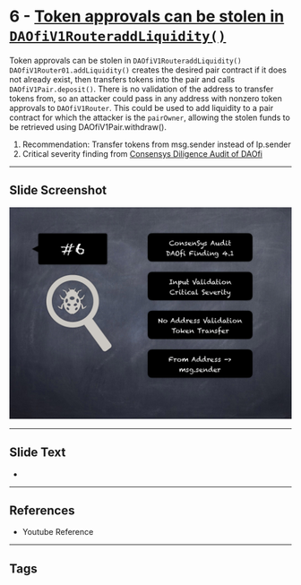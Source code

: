 
# 6 - [Token approvals can be stolen in `DAOfiV1RouteraddLiquidity()`](./Token%20approvals%20can%20be%20stolen%20in%20`DAOfiV1RouteraddLiquidity()`.md)

Token approvals can be stolen in `DAOfiV1RouteraddLiquidity()` `DAOfiV1Router01.addLiquidity()` creates the desired pair contract if it does not already exist, then transfers tokens into the pair and calls `DAOfiV1Pair.deposit()`. There is no validation of the address to transfer tokens from, so an attacker could pass in any address with nonzero token approvals to `DAOfiV1Router`. This could be used to add liquidity to a pair contract for which the attacker is the `pairOwner`, allowing the stolen funds to be retrieved using DAOfiV1Pair.withdraw().


1.  Recommendation: Transfer tokens from msg.sender instead of lp.sender
2.  Critical severity finding from [Consensys Diligence Audit of DAOfi](https://consensys.net/diligence/audits/2021/02/daofi/#token-approvals-can-be-stolen-in-daofiv1router01-addliquidity)


___
## Slide Screenshot
![006.png](../../images/7.%20Audit%20Findings%20101/006.png)
___
## Slide Text
- 
___
## References
- Youtube Reference
___
## Tags
